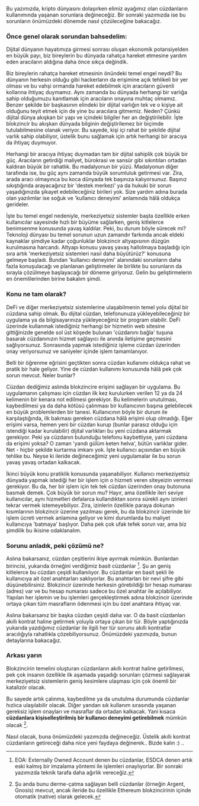 Bu yazımızda, kripto dünyasını dolaşırken elimiz ayağımız olan cüzdanların kullanımında yaşanan sorunlara değineceğiz. Bir sonraki yazımızda ise bu sorunların önümüzdeki dönemde nasıl çözüleceğine bakacağız. 

### Önce genel olarak sorundan bahsedelim:
Dijital dünyanın hayatımıza girmesi sonrası oluşan ekonomik potansiyelden en büyük payı, biz bireylerin bu dünyada rahatça hareket etmesine yardım eden aracıların aldığına daha önce sıkça değindik. 

Biz bireylerin rahatça hareket etmesinin önündeki temel engel neydi? Bu dünyanın herkesin olduğu gibi hackerların da erişimine açık tehlikeli bir yer olması ve bu vahşi ormanda hareket edebilmek için aracıların güvenli kollarına ihtiyaç duymamız. Aynı zamanda bu dünyada herhangi bir varlığa sahip olduğumuzu kanıtlamak için aracıların onayına muhtaç olmamız. Benzer şekilde bir başkasının elindeki bir dijital varlığın tek ve o kişiye ait olduğunu teyit etmek için de yine bu aracılara gitmemiz. Neden? Çünkü dijital dünya akışkan bir yapı ve içindeki bilgiler her an değiştirilebilir. İşte blokzincir bu akışkan dünyada bilginin değiştirilemez bir biçimde tutulabilmesine olanak veriyor. Bu sayede, kişi içi rahat bir şekilde dijital varlık sahip olabiliyor, üstelik bunu sağlamak için artık herhangi bir aracıya da ihtiyaç duymuyor.

Herhangi bir aracıya ihtiyaç duymadan tam bir dijital sahiplik çok büyük bir güç. Aracıların getirdiği maliyet, bürokrasi ve sansür gibi sıkıntıları ortadan kaldıran büyük bir rahatlık. Bu madalyonun bir yüzü. Madalyonun diğer tarafında ise, bu güç aynı zamanda büyük sorumluluk getirmesi var. Zira, arada aracı olmayınca bu koca dünyada tek başınıza kalıyorsunuz. Başınız sıkıştığında arayacağınız bir 'destek merkezi' ya da hukuki bir sorun yaşadığınızda şikayet edebileceğiniz birileri yok. Size yardım adına burada olan yazılımlar ise soğuk ve 'kullanıcı deneyimi' anlamında hâlâ oldukça gerideler. 

İşte bu temel engel nedeniyle, merkeziyetsiz sistemler başta özellikle erken kullanıcılar sayesinde hızlı bir büyüme sağlarken, geniş kitlelerce benimsenme konusunda yavaş kaldılar. Peki, bu durum böyle sürecek mi? Teknoloji dünyası bu temel sorunun uzun zamandır farkında ancak eldeki kaynaklar şimdiye kadar çoğunluklar blokzincir altyapısının düzgün kurulmasına harcandı. Altyapı konusu yavaş yavaş hallolmaya başladığı için sıra artık 'merkeziyetsiz sistemleri nasıl daha büyütürüz?' konusuna gelmeye başladı. Bundan 'kullanıcı deneyimi' alanındaki sorunların daha fazla konuşulacağı ve planlanan geliştirmeler ile birlikte bu sorunların da sırayla çözülmeye başlayacağı bir döneme giriyoruz. Gelin bu geliştirmelerin en önemlilerinden birine bakalım şimdi. 

### Konu ne tam olarak?

DeFi ve diğer merkeziyetsiz sistemlerine ulaşabilmenin temel yolu dijital bir cüzdana sahip olmak. Bu dijital cüzdan, telefonunuza yükleyebileceğiniz bir uygulama ya da bilgisayarınıza yükleyeceğiniz bir program olabilir. DeFi üzerinde kullanmak istediğiniz herhangi bir hizmetin web sitesine gittiğinizde genelde sol üst köşede bulunan 'cüzdanını bağla' tuşuna basarak cüzdanınızın hizmet sağlayıcı ile anında iletişime geçmesini sağlıyorsunuz. Sonrasında yapmak istediğiniz işleme cüzdan üzerinden onay veriyorsunuz ve saniyeler içinde işlem tamamlanıyor. 

Belli bir öğrenme eğrisini geçtikten sonra cüzdan kullanımı oldukça rahat ve pratik bir hale geliyor. Yine de cüzdan kullanımı konusunda hâlâ pek çok sorun mevcut. Neler bunlar? 

Cüzdan dediğimiz aslında blokzincire erişimi sağlayan bir uygulama. Bu uygulamanın çalışması için cüzdan ilk kez kurulurken verilen 12 ya da 24 kelimenin bir kenara not edilmesi gerekiyor. Bu kelimelerin unutulması, kaybedilmesi ya da daha kötüsü çalınması bir kullanıcının başına gelebilecek en büyük problemlerden bir tanesi. Kullanıcının  böyle bir durum ile karşılaştığında, ilk bakması gereken cüzdana hâlâ erişimi olup olmadığı. Eğer erişimi varsa, hemen yeni bir cüzdan kurup (bunlar parasız olduğu için istendiği kadar kurulabilir) dijital varlıkları bu yeni cüzdana aktarmak gerekiyor. Peki ya cüzdanın bulunduğu telefonu kaybettiyse, yani cüzdana da erişimi yoksa? O zaman 'yandı gülüm keten helva', bütün varlıklar gider. Net - hiçbir şekilde kurtarma imkanı yok. İşte kullanıcı açısından en büyük tehlike bu. Neyse ki ileride değineceğimiz yeni uygulamalar ile bu sorun yavaş yavaş ortadan kalkacak.

İkinci büyük konu pratiklik konusunda yaşanabiliyor. Kullanıcı merkeziyetsiz dünyada yapmak istediği her bir işlem için o hizmeti veren siteyeizin vermesi gerekiyor. Bu da, her bir işlem için tek tek cüzdan üzerinden onay butonuna basmak demek. Çok büyük bir sorun mu? Hayır, ama özellikle ileri seviye kullanıcılar, aynı hizmetleri defalarca kullandıktan sonra sürekli aynı izinleri tekrar vermek istemeyebiliyor. Zira, izinlerin özellikle paraya dokunan kısımlarının blokzincir üzerine yazılması gerek, bu da blokzincir üzerinde bir işlem ücreti vermek anlamına geliyor ve kimi durumlarda bu maliyet kullanıcıya 'batmaya' başlıyor. Daha pek çok ufak tefek sorun var, ama biz şimdilik bu ikisine odaklanalım. 

### Sorunu anladık, peki çözümü ne?

Aslına bakarsanız, cüzdan çeşitlerini ikiye ayırmak mümkün. Bunlardan birincisi, yukarıda örneğini verdiğimiz basit cüzdanlar [^1]. Şu an geniş kitlelerce bu cüzdan çeşidi kullanılıyor. Bu cüzdanlar en basit şekli ile kullanıcıya ait özel anahtarları saklıyorlar. Bu anahtarları bir nevi şifre gibi düşünebilirsiniz. Blokzincir üzerinde herkesin görebildiği bir hesap numarası (adres) var ve bu hesap numarası sadece bu özel anahtar ile açılabiliyor. Yapılan her işlemin ve bu işlemleri gerçekleştirmek adına blokzincir üzerinde ortaya çıkan tüm masrafların ödenmesi için bu özel anahtara ihtiyaç var.

Aslına bakarsanız bir başka cüzdan çeşidi daha var. O da basit cüzdanları akıllı kontrat haline getirmek yoluyla ortaya çıkan bir tür. Böyle yaptığınızda yukarıda yazdığımız cüzdanlar ile ilgili her tür sorunu akıllı kontratlar aracılığıyla rahatlıkla çözebiliyorsunuz. Önümüzdeki yazımızda, bunun detaylarına bakacağız. 

### Arkası yarın

Blokzincirin temelini oluşturan cüzdanların akıllı kontrat haline getirilmesi, pek çok insanın özellikle ilk aşamada yaşadığı sorunları çözmesi sağlayarak merkeziyetsiz sistemlerin geniş kesimlere ulaşması için çok önemli bir katalizör olacak. 

Bu sayede artık çalınma, kaybedilme ya da unutulma durumunda cüzdanlar hızlıca ulaşılabilir olacak. Diğer yandan sık kullanım sırasında yaşanan gereksiz işlem onayları ve masraflar da ortadan kalkacak. Yani kısaca **cüzdanlara kişiselleştirilmiş bir kullanıcı deneyimi getirebilmek** mümkün olacak [^2].

Nasıl olacak, buna önümüzdeki yazımızda değineceğiz. Üstelik akıllı kontrat cüzdanların getireceği daha nice yeni faydaya değinerek.. Bizde kalın :) .. 

[^1]: EOA: Externally Owned Account denen bu cüzdanlar, ESDCA denen artık eski kalmış bir imzalama yöntemi ile işlemleri onaylıyorlar. Bir sonraki yazımızda teknik tarafa daha ağırlık vereceğiz. 

[^2]: Şu anda bunu derme-çatma sağlayan belli cüzdanlar (örneğin Argent, Gnosis) mevcut, ancak ileride bu özellikle Ethereum blokzincirinin içinde otomatik (native) olarak gelecek. 
